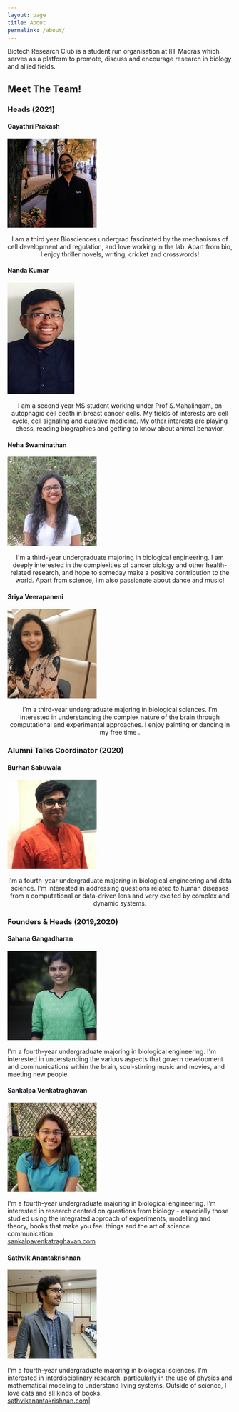 ```yaml
---
layout: page
title: About
permalink: /about/
---
```


Biotech Research Club is a student run organisation at IIT Madras which serves as a platform to promote, discuss and encourage research in biology and allied fields. 

## Meet The Team!

### Heads (2021)

#### Gayathri Prakash 

<img src = "../images/Gayathri.png" width = "200" height = "200">
<p align="center"> I am a third year Biosciences undergrad fascinated by the mechanisms of cell development and regulation, and love working in the lab. 
Apart from bio, I enjoy thriller novels, writing, cricket and crosswords!</p>

#### Nanda Kumar 

<img src = "../images/Nanda1.JPG" width = "150" height = "250"> 
<p align="center"> I am a second year MS student working under Prof S.Mahalingam, on autophagic cell death in breast cancer cells. My fields of interests are cell cycle, cell signaling and curative medicine. My other interests are playing chess, reading biographies and getting to know about animal behavior.</p>
  
#### Neha Swaminathan

<img src = "../images/Neha2.JPG" width = "200" height = "200"> 

<p align="center">I'm a third-year undergraduate majoring in biological engineering. I am deeply interested in the complexities of cancer biology and other health-related research, and hope to someday make a positive contribution to the world. Apart from science, I’m also passionate about dance and music! </p>

#### Sriya Veerapaneni 

<img src = "../images/Sriya.jpg" width = "200" height = "200"> 

<p align="center">I’m a third-year undergraduate majoring in biological sciences. I’m interested in understanding the complex nature of the brain through computational and experimental approaches. I enjoy painting or dancing in my free time . </p>

### Alumni Talks Coordinator (2020) 

#### Burhan Sabuwala 
<img src = "../images/Burhan.jpg" width = "200" height = "200">

<p align="center"> I'm a fourth-year undergraduate majoring in biological engineering and data science. I'm interested in addressing questions related to human diseases from a computational or data-driven lens and very excited by complex and dynamic systems. </p>

### Founders & Heads (2019,2020) 

#### Sahana Gangadharan

<img src = "../images/Sahana.jpg" width = "200" height = "200">

I'm a fourth-year undergraduate majoring in biological engineering. I'm interested in understanding the various aspects that govern development and communications within the brain, soul-stirring music and movies, and meeting new people.

#### Sankalpa Venkatraghavan 

<img src = "../images/Sankalpa.jpg" width = "200" height = "200">

I'm a fourth-year undergraduate majoring in biological engineering. I’m interested in research centred on questions from biology - especially those studied using the integrated approach of experiments, modelling and theory, books that make you feel things and the art of science communication.<br> 
[sankalpavenkatraghavan.com](https://sankalpavenkatraghavan.com/)

#### Sathvik Anantakrishnan 

<img src = "../images/Sathvik.jpg" width = "200" height = "200">

 I'm a fourth-year undergraduate majoring in biological sciences. I'm interested in interdisciplinary research, particularly in the use of physics and mathematical modeling to understand living systems. Outside of science, I love cats and all kinds of books. <br> [sathvikanantakrishnan.com](https://sathvikanantakrishnan.com/)|


